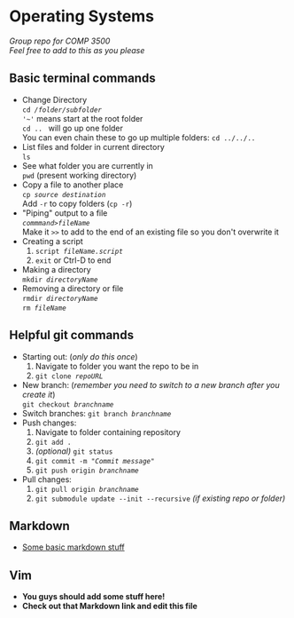**Operating Systems**
=
*Group repo for COMP 3500*  
*Feel free to add to this as you please*

**Basic terminal commands**
-
 * Change Directory  
 `cd `*`/folder/subfolder`*  
 `'~'` means start at the root folder  
 `cd .. ` will go up one folder  
 You can even chain these to go up multiple folders: `cd ../../..`
 * List files and folder in current directory  
 `ls`
 * See what folder you are currently in  
 `pwd` (present working directory)
 * Copy a file to another place  
 `cp `*`source destination`*  
 Add `-r` to copy folders (`cp -r`)
 * "Piping" output to a file  
 *`commmand`*` > `*`fileName`*  
 Make it `>>` to add to the end of an existing file so you don't overwrite it
 * Creating a script
   1. `script `*`fileName.script`*
   2. `exit` or Ctrl-D to end
 * Making a directory  
 `mkdir `*`directoryName`*
 * Removing a directory or file  
 `rmdir `*`directoryName`*  
 `rm `*`fileName`*

**Helpful git commands**
-
  * Starting out: (*only do this once*)
    1. Navigate to folder you want the repo to be in
    2. `git clone `*`repoURL`*
  * New branch: (*remember you need to switch to a new branch after you create it*)  
  `git checkout `*`branchname`*
  * Switch branches:
  `git branch `*`branchname`*
  * Push changes:
    1. Navigate to folder containing repository
    2. `git add .`
    3. *(optional)* `git status`
    4. `git commit -m `*`"Commit message"`*
    5. `git push origin `*`branchname`*
  * Pull changes:
    1. `git pull origin `*`branchname`*
    2. `git submodule update --init --recursive` *(if existing repo or folder)*

**Markdown**
-
 * [Some basic markdown stuff](https://github.com/adam-p/markdown-here/wiki/Markdown-Cheatsheet)

**Vim**
-
 * **You guys should add some stuff here!**
 * **Check out that Markdown link and edit this file**
